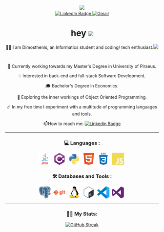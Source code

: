 <div id="header" align="center">
  <img src="https://media.giphy.com/media/Ll22OhMLAlVDb8UQWe/giphy.gif" width="150"/>
  
<!--  badges section --> 
  <div id="badges">
  <a href="https://www.linkedin.com/in/dimosthenis-karampinas-00971a217/">
    <img src="https://img.shields.io/badge/LinkedIn-blue?style=for-the-badge&logo=linkedin&logoColor=white" alt="LinkedIn Badge"/>
  </a>
  <a href="mailto:dkarampinas96@gmail.com">
    <img src="https://img.shields.io/badge/Gmail-D14836?style=for-the-badge&logo=gmail&logoColor=white" alt="Gmail"/><br>
  </a>  
<!--     <img src="https://komarev.com/ghpvc/?username=dimosthenis-k&style=flat-square&color=blue" alt=""/> -->
    <h1>
<!-- greetings section -->
    hey 
<!-- <img src="https://media.giphy.com/media/hvRJCLFzcasrR4ia7z/giphy.gif" width="30px"/> -->
<img src="https://media.giphy.com/media/tgdAjNDxbSx9POsllT/giphy.gif"  width="40px">
<!-- <img src="https://media.giphy.com/media/lnORolcv2a0224p4y3/giphy.gif" width="70px"/> -->
    </h1>
    <div align="center"
  </div>
  </div>
</div>
<!-- about me section  -->

:man_technologist: I am Dimosthenis, an Informatics student and coding/ tech enthusiast.<img src="https://media.giphy.com/media/h741oEMnAUIILdX0kU/giphy.gif" width="20">
                                                                                             
<br>

:telescope: Currently working towards my Master's Degree in University of Piraeus.

:bulb: Interested in back-end and full-stack Software Development.

🎓 Bachelor's Degree in Economics.

:seedling: Exploring the inner workings of Object Oriented Programming.

☄️ In my free time I experiment with a multitude of programming languages and tools.

:mailbox:How to reach me: [![Linkedin Badge](https://img.shields.io/badge/-Dimosthenis-blue?style=flat&logo=Linkedin&logoColor=white)](https://www.linkedin.com/in/dimosthenis-karampinas-00971a217/)

<!-- languages and tools section -->
---

### 💻 Languages :
<div>
  <img src="https://github.com/devicons/devicon/blob/master/icons/java/java-original-wordmark.svg" title="Java" alt="Java" width="40" height="40"/>&nbsp;
  <img src="https://github.com/devicons/devicon/blob/master/icons/csharp/csharp-original.svg" title="CSharp" alt="CSharp" width="40" height="40"/>&nbsp;
  <img src="https://github.com/devicons/devicon/blob/master/icons/python/python-original.svg" title="Python "alt="Python" width="40" height="40"/>&nbsp;
  <img src="https://github.com/devicons/devicon/blob/master/icons/html5/html5-original.svg" title="HTML5" alt="HTML" width="40" height="40"/>&nbsp;
  <img src="https://github.com/devicons/devicon/blob/master/icons/css3/css3-plain-wordmark.svg"  title="CSS3" alt="CSS" width="40" height="40"/>&nbsp;
  <img src="https://github.com/devicons/devicon/blob/master/icons/javascript/javascript-plain.svg"  title="JS" alt="JS" width="40" height="40"/>&nbsp;
<div>
  
### 🛠️ Databases and Tools :
<div>
  <img src="https://github.com/devicons/devicon/blob/master/icons/postgresql/postgresql-original.svg" title="postgres" alt="postgres" width="40" height="40"/>&nbsp;
  <img src="https://github.com/devicons/devicon/blob/master/icons/git/git-plain-wordmark.svg" title="git" alt="git" width="40" height="40"/>&nbsp;
  <img src="https://github.com/devicons/devicon/blob/master/icons/linux/linux-original.svg" title="linux" alt="linux" width="40" height="40"/>&nbsp;
  <img src="https://github.com/devicons/devicon/blob/master/icons/bash/bash-original.svg" title="bash" alt="bash" width="40" height="40"/>&nbsp;
  <img src="https://github.com/devicons/devicon/blob/master/icons/vscode/vscode-original.svg" title="vscode" alt="VSCode" width="40" height="40"/>&nbsp;
  <img src="https://github.com/devicons/devicon/blob/master/icons/visualstudio/visualstudio-plain.svg" title="vs" alt="visualstudio" width="40" height="40"/>&nbsp;
<div>

<!-- stats section  -->
 ---
  
 ### 🧑‍🔬 My Stats:
  [![GitHub Streak](https://github-readme-streak-stats.herokuapp.com?user=dimosthenis-k&theme=tokyonight_duo&date_format=j%20M%5B%20Y%5D&fire=F06810)](https://git.io/streak-stats)
  
<!--   [![Top Langs](https://github-readme-stats.vercel.app/api/top-langs/?username=dimosthenis-k&layout=compact&theme=vision-friendly-dark)](https://github.com/anuraghazra/github-readme-stats) -->
